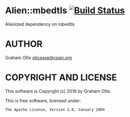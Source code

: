 # Alien::mbedtls [![Build Status](https://secure.travis-ci.org/Perl5-Alien/Alien-mbedtls.png)](http://travis-ci.org/Perl5-Alien/Alien-mbedtls)

Alienized dependency on mbedtls

# AUTHOR

Graham Ollis <plicease@cpan.org>

# COPYRIGHT AND LICENSE

This software is Copyright (c) 2018 by Graham Ollis.

This is free software, licensed under:

    The Apache License, Version 2.0, January 2004
